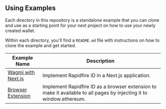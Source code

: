## Using Examples

Each directory in this repository is a standalone example that you can clone and use as a starting point for your next project on how to use your newly created wallet.

Within each directory, you'll find a `README.md` file with instructions on how to clone the example and get started.

| Example Name                         | Description                                                                                                         |
| ------------------------------------ | ------------------------------------------------------------------------------------------------------------------- |
| [Wagmi with Next.js](./wagmi-nextjs) | Implement Rapidfire ID in a Next.js application.                                                                    |
| [Browser Extension](./extension)     | Implement Rapidfire ID as a browser extension to make it available to all pages by injecting it to window.ethereum. |
